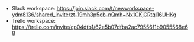  * Slack workspace: https://join.slack.com/t/newworkspace-ydm8136/shared_invite/zt-19mh3p5eb-nQmh~Nx1CKjCRtqI16UHKg
 * Trello workspace: https://trello.com/invite/cp04dtb1/62e5b07dfba2ac79556f1b9055568e68